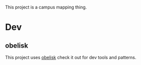 This project is a campus mapping thing.

# Dev

## obelisk
This project uses [obelisk](https://github.com/obsidiansystems/obelisk) check it out for dev tools and patterns.
